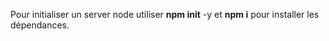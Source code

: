 Pour initialiser un server node utiliser **npm init** -y et **npm i** pour installer les dépendances.

